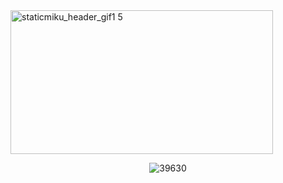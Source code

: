 <img width="420" height="230" alt="staticmiku_header_gif1 5" src="https://github.com/user-attachments/assets/70220a19-8657-4f91-a384-d22d00a4ba05" />
<p align="center"> <img src="https://komarev.com/ghpvc/?username=39630&label=stay%20here%20a%20while%20with%20me%20.&color=b40e0e&style=flat" alt="39630" /> </p>
